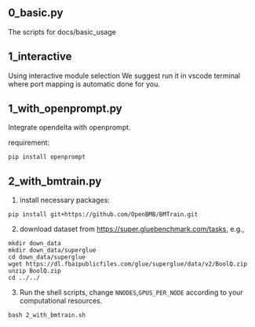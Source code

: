 
## 0_basic.py
The scripts for docs/basic_usage

## 1_interactive
Using interactive module selection
We suggest run it in vscode terminal where port mapping is automatic done for you.

## 1_with_openprompt.py
Integrate opendelta with openprompt.

requirement: 
```
pip install openprompt

```

## 2_with_bmtrain.py
1. install necessary packages:
```
pip install git+https://github.com/OpenBMB/BMTrain.git

```
2. download dataset from https://super.gluebenchmark.com/tasks, e.g., 
```
mkdir down_data
mkdir down_data/superglue
cd down_data/superglue
wget https://dl.fbaipublicfiles.com/glue/superglue/data/v2/BoolQ.zip
unzip BoolQ.zip
cd ../../
```
3. Run the shell scripts, change `NNODES`,`GPUS_PER_NODE` according to your computational resources.
```
bash 2_with_bmtrain.sh 
```

